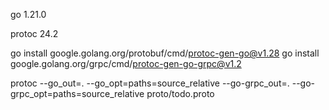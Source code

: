 go 1.21.0

protoc 24.2

go install google.golang.org/protobuf/cmd/protoc-gen-go@v1.28
go install google.golang.org/grpc/cmd/protoc-gen-go-grpc@v1.2

protoc --go_out=. --go_opt=paths=source_relative --go-grpc_out=. --go-grpc_opt=paths=source_relative proto/todo.proto